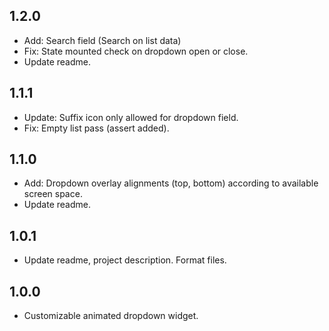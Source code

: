 ## 1.2.0
* Add: Search field (Search on list data)
* Fix: State mounted check on dropdown open or close.
* Update readme.

## 1.1.1
* Update: Suffix icon only allowed for dropdown field.
* Fix: Empty list pass (assert added).

## 1.1.0
* Add: Dropdown overlay alignments (top, bottom) according to available screen space.
* Update readme.

## 1.0.1
* Update readme, project description. Format files.

## 1.0.0
* Customizable animated dropdown widget.

